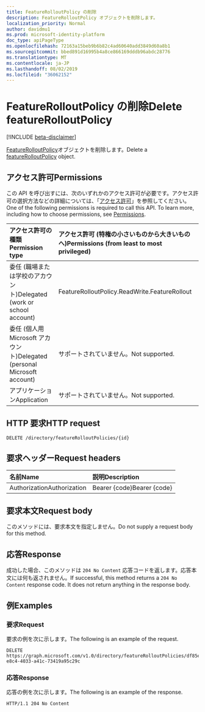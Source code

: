 ```yaml
---
title: FeatureRolloutPolicy の削除
description: FeatureRolloutPolicy オブジェクトを削除します。
localization_priority: Normal
author: davidmu1
ms.prod: microsoft-identity-platform
doc_type: apiPageType
ms.openlocfilehash: 72163a15beb9b6b82c4ad60640add3849d60a8b1
ms.sourcegitcommit: bbed891d16995b4a8ce866169dddb96abdc28776
ms.translationtype: MT
ms.contentlocale: ja-JP
ms.lasthandoff: 08/02/2019
ms.locfileid: "36062152"
---
```

# <a name="delete-featurerolloutpolicy"></a><span data-ttu-id="f1f00-103">FeatureRolloutPolicy の削除</span><span class="sxs-lookup"><span data-stu-id="f1f00-103">Delete featureRolloutPolicy</span></span>

[!INCLUDE [beta-disclaimer](../../includes/beta-disclaimer.md)]

<span data-ttu-id="f1f00-104">[FeatureRolloutPolicy](../resources/featurerolloutpolicy.md)オブジェクトを削除します。</span><span class="sxs-lookup"><span data-stu-id="f1f00-104">Delete a [featureRolloutPolicy](../resources/featurerolloutpolicy.md) object.</span></span>

## <a name="permissions"></a><span data-ttu-id="f1f00-105">アクセス許可</span><span class="sxs-lookup"><span data-stu-id="f1f00-105">Permissions</span></span>

<span data-ttu-id="f1f00-p101">この API を呼び出すには、次のいずれかのアクセス許可が必要です。アクセス許可の選択方法などの詳細については、「[アクセス許可](/graph/permissions-reference)」を参照してください。</span><span class="sxs-lookup"><span data-stu-id="f1f00-p101">One of the following permissions is required to call this API. To learn more, including how to choose permissions, see [Permissions](/graph/permissions-reference).</span></span>

| <span data-ttu-id="f1f00-108">アクセス許可の種類</span><span class="sxs-lookup"><span data-stu-id="f1f00-108">Permission type</span></span>                        | <span data-ttu-id="f1f00-109">アクセス許可 (特権の小さいものから大きいものへ)</span><span class="sxs-lookup"><span data-stu-id="f1f00-109">Permissions (from least to most privileged)</span></span> |
|:---------------------------------------|:--------------------------------------------|
| <span data-ttu-id="f1f00-110">委任 (職場または学校のアカウント)</span><span class="sxs-lookup"><span data-stu-id="f1f00-110">Delegated (work or school account)</span></span>     | <span data-ttu-id="f1f00-111">FeatureRollout</span><span class="sxs-lookup"><span data-stu-id="f1f00-111">Policy.ReadWrite.FeatureRollout</span></span> |
| <span data-ttu-id="f1f00-112">委任 (個人用 Microsoft アカウント)</span><span class="sxs-lookup"><span data-stu-id="f1f00-112">Delegated (personal Microsoft account)</span></span> | <span data-ttu-id="f1f00-113">サポートされていません。</span><span class="sxs-lookup"><span data-stu-id="f1f00-113">Not supported.</span></span> |
| <span data-ttu-id="f1f00-114">アプリケーション</span><span class="sxs-lookup"><span data-stu-id="f1f00-114">Application</span></span>                            | <span data-ttu-id="f1f00-115">サポートされていません。</span><span class="sxs-lookup"><span data-stu-id="f1f00-115">Not supported.</span></span> |

## <a name="http-request"></a><span data-ttu-id="f1f00-116">HTTP 要求</span><span class="sxs-lookup"><span data-stu-id="f1f00-116">HTTP request</span></span>

<!-- { "blockType": "ignored" } -->

```http
DELETE /directory/featureRolloutPolicies/{id}
```

## <a name="request-headers"></a><span data-ttu-id="f1f00-117">要求ヘッダー</span><span class="sxs-lookup"><span data-stu-id="f1f00-117">Request headers</span></span>

| <span data-ttu-id="f1f00-118">名前</span><span class="sxs-lookup"><span data-stu-id="f1f00-118">Name</span></span>          | <span data-ttu-id="f1f00-119">説明</span><span class="sxs-lookup"><span data-stu-id="f1f00-119">Description</span></span>   |
|:--------------|:--------------|
| <span data-ttu-id="f1f00-120">Authorization</span><span class="sxs-lookup"><span data-stu-id="f1f00-120">Authorization</span></span> | <span data-ttu-id="f1f00-121">Bearer {code}</span><span class="sxs-lookup"><span data-stu-id="f1f00-121">Bearer {code}</span></span> |

## <a name="request-body"></a><span data-ttu-id="f1f00-122">要求本文</span><span class="sxs-lookup"><span data-stu-id="f1f00-122">Request body</span></span>

<span data-ttu-id="f1f00-123">このメソッドには、要求本文を指定しません。</span><span class="sxs-lookup"><span data-stu-id="f1f00-123">Do not supply a request body for this method.</span></span>

## <a name="response"></a><span data-ttu-id="f1f00-124">応答</span><span class="sxs-lookup"><span data-stu-id="f1f00-124">Response</span></span>

<span data-ttu-id="f1f00-p102">成功した場合、このメソッドは `204 No Content` 応答コードを返します。応答本文には何も返されません。</span><span class="sxs-lookup"><span data-stu-id="f1f00-p102">If successful, this method returns a `204 No Content` response code. It does not return anything in the response body.</span></span>

## <a name="examples"></a><span data-ttu-id="f1f00-127">例</span><span class="sxs-lookup"><span data-stu-id="f1f00-127">Examples</span></span>

### <a name="request"></a><span data-ttu-id="f1f00-128">要求</span><span class="sxs-lookup"><span data-stu-id="f1f00-128">Request</span></span>

<span data-ttu-id="f1f00-129">要求の例を次に示します。</span><span class="sxs-lookup"><span data-stu-id="f1f00-129">The following is an example of the request.</span></span>
<!-- {
  "blockType": "request",
  "name": "delete_featurerolloutpolicy"
}-->

```http
DELETE https://graph.microsoft.com/v1.0/directory/featureRolloutPolicies/df85e4d9-e8c4-4033-a41c-73419a95c29c
```

### <a name="response"></a><span data-ttu-id="f1f00-130">応答</span><span class="sxs-lookup"><span data-stu-id="f1f00-130">Response</span></span>

<span data-ttu-id="f1f00-131">応答の例を次に示します。</span><span class="sxs-lookup"><span data-stu-id="f1f00-131">The following is an example of the response.</span></span>

<!-- {
  "blockType": "response",
  "truncated": true
} -->

```http
HTTP/1.1 204 No Content
```

<!-- uuid: 16cd6b66-4b1a-43a1-adaf-3a886856ed98
2019-02-04 14:57:30 UTC -->
<!-- {
  "type": "#page.annotation",
  "description": "Delete featureRolloutPolicy",
  "keywords": "",
  "section": "documentation",
  "tocPath": ""
}-->